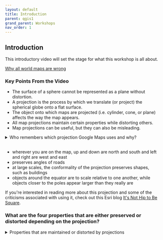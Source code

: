 ```yaml
---
layout: default
title: Introduction
parent: qgis1
grand_parent: Workshops
nav_order: 1
---
```



## Introduction

This introductory video will set the stage for what this workshop is all about.

[Why all world maps are wrong](https://www.youtube.com/watch?v=kIID5FDi2JQ)

### Key Points From the Video

* The surface of a sphere cannot be represented as a plane without distortion.
* A projection is the process by which we translate (or project) the spherical globe onto a flat surface.
* The object onto which maps are projected (i.e. cylinder, cone, or plane) affects the way the map appears.
* All map projections maintain certain properties while distorting others.
* Map projections can be useful, but they can also be misleading.

<details>
<summary>Who remembers which projection Google Maps uses and why?</summary>

Web Mercator </details>
<br>

- wherever you are on the map, up and down are north and south and left and right are west and east
- preserves angles of roads
- at large scales, the conformality of the projection preserves shapes, such as buildings
- objects around the equator are to scale relative to one another, while objects closer to the poles appear larger than they really are


If you're interested in reading more about this projection and some of the criticisms associated with using it, check out this Esri blog [It's Not Hip to Be Square](https://www.esri.com/arcgis-blog/products/arcgis-pro/mapping/mercator-its-not-hip-to-be-square/).

### What are the four properties that are either preserved or distorted depending on the projection?

<details>
<summary>Properties that are maintained or distorted by projections</summary>
<br>
Shape (angle), size (area), direction, and distance
</details>





